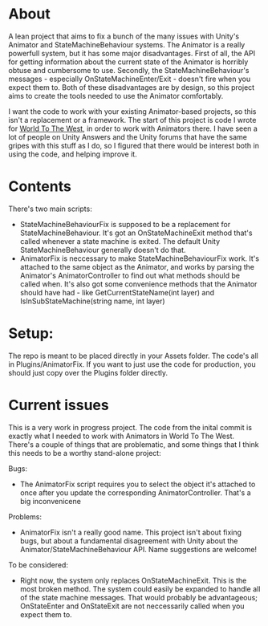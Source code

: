 # About
A lean project that aims to fix a bunch of the many issues with Unity's Animator and StateMachineBehaviour systems.
The Animator is a really powerfull system, but it has some major disadvantages. First of all, the API for getting information about the current state of the Animator is horribly obtuse and cumbersome to use. Secondly, the StateMachineBehaviour's messages - especially OnStateMachineEnter/Exit - doesn't fire when you expect them to. Both of these disadvantages are by design, so this project aims to create the tools needed to use the Animator comfortably. 

I want the code to work with your existing Animator-based projects, so this isn't a replacement or a framework. The start of this project is code I wrote for [World To The West](http://www.worldtothewest.com/), in order to work with Animators there. I have seen a lot of people on Unity Answers and the Unity forums that have the same gripes with this stuff as I do, so I figured that there would be interest both in using the code, and helping improve it.

# Contents
There's two main scripts:
- StateMachineBehaviourFix is supposed to be a replacement for StateMachineBehaviour. It's got an OnStateMachineExit method that's called whenever a state machine is exited. The default Unity StateMachineBehaviour generally doesn't do that.
- AnimatorFix is neccessary to make StateMachineBehaviourFix work. It's attached to the same object as the Animator, and works by parsing the Animator's AnimatorController to find out what methods should be called when. It's also got some convenience methods that the Animator should have had - like GetCurrentStateName(int layer) and IsInSubStateMachine(string name, int layer)
 
# Setup:
The repo is meant to be placed directly in your Assets folder. The code's all in Plugins/AnimatorFix. If you want to just use the code for production, you should just copy over the Plugins folder directly.
 
# Current issues
This is a very work in progress project. The code from the inital commit is exactly what I needed to work with Animators in World To The West. There's a couple of things that are problematic, and some things that I think this needs to be a worthy stand-alone project:

Bugs: 
- The AnimatorFix script requires you to select the object it's attached to once after you update the corresponding AnimatorController. That's a big inconvenicene

Problems:
- AnimatorFix isn't a really good name. This project isn't about fixing bugs, but about a fundamental disagreement with Unity about the Animator/StateMachineBehaviour API. Name suggestions are welcome!

To be considered:
- Right now, the system only replaces OnStateMachineExit. This is the most broken method. The system could easily be expanded to handle all of the state machine messages. That would probably be advantageous; OnStateEnter and OnStateExit are not neccessarily called when you expect them to. 
